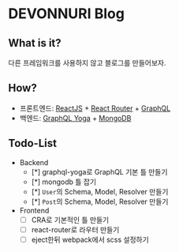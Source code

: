 # DEVONNURI Blog

## What is it?

다른 프레임워크를 사용하지 않고 블로그를 만들어보자.

## How?

* 프론트엔드: [ReactJS](https://reactjs.org) + [React Router](https://github.com/ReactTraining/react-router) + [GraphQL](https://graphql.org/)
* 백엔드: [GraphQL Yoga](https://www.prisma.io/docs/graphql-ecosystem/graphql-yoga/overview-chaha122ho/) + [MongoDB](https://www.mongodb.com)

## Todo-List

* Backend
    * [*] graphql-yoga로 GraphQL 기본 틀 만들기
    * [*] mongodb 틀 잡기
    * [*] `User`의 Schema, Model, Resolver 만들기
    * [*] `Post`의 Schema, Model, Resolver 만들기
* Frontend
    * [ ] CRA로 기본적인 틀 만들기
    * [ ] react-router로 라우터 만들기
    * [ ] eject한뒤 webpack에서 scss 설정하기